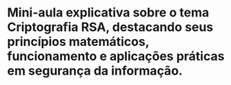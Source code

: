 <h1>Mini-aula explicativa sobre o tema Criptografia RSA, destacando seus
princípios matemáticos, funcionamento e aplicações práticas em segurança da informação.
</h1>
